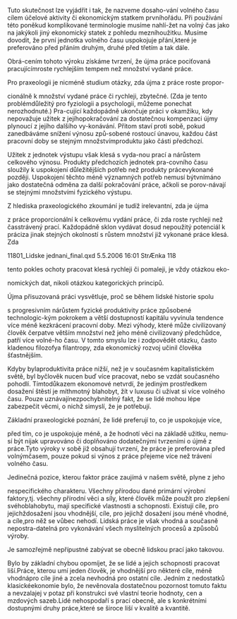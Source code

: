 
Tuto skutečnost lze vyjádřit i tak, že nazveme dosaho-vání volného času cílem účelové aktivity či ekonomickým statkem prvníhořádu. Při používání této poněkud komplikované terminologie musíme nahlí-žet na volný čas jako na jakýkoli jiný ekonomický statek z pohledu mezníhoužitku. Musíme dovodit, že první jednotka volného času uspokojuje přání,které je preferováno před přáním druhým, druhé před třetím a tak dále.

Obrá-cením tohoto výroku získáme tvrzení, že újma práce pociťovaná pracujícímroste rychlejším tempem než množství vydané práce.

Pro praxeologii je nicméně studium otázky, zda újma z práce roste propor-

cionálně k množství vydané práce či rychleji, zbytečné. (Zda je tento problémdůležitý pro fyziologii a psychologii, můžeme ponechat nerozhodnuté.) Pra-cující každopádně ukončuje práci v okamžiku, kdy nepovažuje užitek z jejíhopokračování za dostatečnou kompenzaci újmy plynoucí z jejího dalšího vy-konávání. Přitom staví proti sobě, pokud zanedbáváme snížení výnosu způ-sobené rostoucí únavou, každou část pracovní doby se stejným množstvímproduktu jako části předchozí.

Užitek z jednotek výstupu však klesá s vyda-nou prací a nárůstem celkového výnosu. Produkty předchozích jednotek pra-covního času sloužily k uspokojení důležitějších potřeb než produkty prácevykonané později. Uspokojení těchto méně významných potřeb nemusí býtvnímáno jako dostatečná odměna za další pokračování práce, ačkoli se porov-návají se stejnými množstvími fyzického výstupu.

Z hlediska praxeologického zkoumání je tudíž irelevantní, zda je újma

z práce proporcionální k celkovému vydání práce, či zda roste rychleji než časstrávený prací. Každopádně sklon vydávat dosud nepoužitý potenciál k práciza jinak stejných okolností s růstem množství již vykonané práce klesá. Zda

11801_Lidske jednani_final.qxd 5.5.2006 16:01 StrÆnka 118

tento pokles ochoty pracovat klesá rychleji či pomaleji, je vždy otázkou eko-

nomických dat, nikoli otázkou kategorických principů.

Újma přisuzovaná práci vysvětluje, proč se během lidské historie spolu

s progresivním nárůstem fyzické produktivity práce způsobené technologic-kým pokrokem a větší dostupností kapitálu vyvinula tendence více méně kezkrácení pracovní doby. Mezi výhody, které může civilizovaný člověk čerpatve větším množství než jeho méně civilizovaný předchůdce, patří více volné-ho času. V tomto smyslu lze i zodpovědět otázku, často kladenou filozofya filantropy, zda ekonomický rozvoj učinil člověka šťastnějším.

Kdyby bylaproduktivita práce nižší, než je v současném kapitalistickém světě, byl byčlověk nucen buď více pracovat, nebo se vzdát současného pohodlí. Tímtodůkazem ekonomové netvrdí, že jediným prostředkem dosažení štěstí je míthmotný blahobyt, žít v luxusu či užívat si více volného času. Pouze uznávajínezpochybnitelný fakt, že se lidé mohou lépe zabezpečit věcmi, o nichž simyslí, že je potřebují.

Základní praxeologické poznání, že lidé preferují to, co je uspokojuje více,

před tím, co je uspokojuje méně, a že hodnotí věci na základě užitku, nemu-sí být nijak upravováno či doplňováno dodatečnými tvrzeními o újmě z práce.Tyto výroky v sobě již obsahují tvrzení, že práce je preferována před volnýmčasem, pouze pokud si výnos z práce přejeme více než trávení volného času.

Jedinečná pozice, kterou faktor práce zaujímá v našem světě, plyne z jeho

nespecifického charakteru. Všechny přírodou dané primární výrobní faktory,tj. všechny přírodní věci a síly, které člověk může použít pro zlepšení svéhoblahobytu, mají specifické vlastnosti a schopnosti. Existují cíle, pro jejichždosažení jsou vhodnější, cíle, pro jejichž dosažení jsou méně vhodné, a cíle,pro něž se vůbec nehodí. Lidská práce je však vhodná a současně nepostra-datelná pro vykonávání všech myslitelných procesů a způsobů výroby.

Je samozřejmě nepřípustné zabývat se obecně lidskou prací jako takovou.

Bylo by základní chybou opomíjet, že se lidé a jejich schopnosti pracovat liší.Práce, kterou umí jeden člověk, je vhodnější pro některé cíle, méně vhodnápro cíle jiné a zcela nevhodná pro ostatní cíle. Jedním z nedostatků klasickéekonomie bylo, že nevěnovala dostatečnou pozornost tomuto faktu a nevzalajej v potaz při konstrukci své vlastní teorie hodnoty, cen a mzdových sazeb.Lidé nehospodaří s prací obecně, ale s konkrétními dostupnými druhy práce,které se široce liší v kvalitě a kvantitě.
